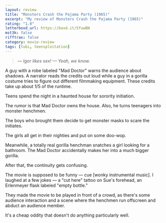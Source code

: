 ```yaml
---
layout: review
title: "Monsters Crash the Pajama Party (1965)"
excerpt: "My review of Monsters Crash the Pajama Party (1965)"
rating: "1.0"
letterboxd_url: https://boxd.it/5fuwBN
mst3k: false
rifftrax: false
category: movie-review
tags: [tubi, teensploitation]
---
```


<blockquote><i>— Igor likes sex!
</i><i>— Yeah, we know.</i></blockquote>A guy with a robe labeled "Mad Doctor" warns the audience about shadows.
A narrator reads the credits out loud while a guy in a gorilla costume tries to figure out different filmmaking equipment. These credits take up about 1/5 of the runtime.

Teens spend the night in a haunted house for sorority initiation.

The rumor is that Mad Doctor owns the house. Also, he turns teenagers into monster henchmen.

The boys who brought them decide to get monster masks to scare the initiates.

The girls all get in their nighties and put on some doo-wop.

Meanwhile, a totally real gorilla henchman snatches a girl looking for a bathroom. The Mad Doctor accidentally makes her into a much bigger gorilla.

After that, the continuity gets confusing.

The movie is supposed to be funny — cue [wonky instrumental music]. I laughed at a few jokes — a "cut here" tattoo on Sue's forehead, an Erlenmeyer flask labeled "empty bottle."

They made the movie to be played in front of a crowd, as there's some audience interaction and a scene where the henchmen run offscreen and abduct an audience member.

It's a cheap oddity that doesn't do anything particularly well.
